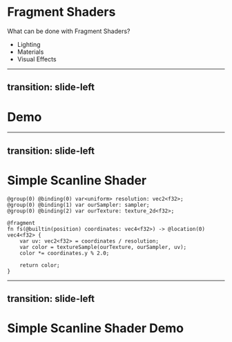 # Fragment Shaders

What can be done with Fragment Shaders?

<ul>
    <li v-click>Lighting</li>
    <li v-click>Materials</li>
    <li v-click>Visual Effects</li>
</ul>

---
transition: slide-left
---

# Demo

<DemoWebGPUFragmentShader1 />

---
transition: slide-left
---

# Simple Scanline Shader

```wgsl
@group(0) @binding(0) var<uniform> resolution: vec2<f32>;
@group(0) @binding(1) var ourSampler: sampler;
@group(0) @binding(2) var ourTexture: texture_2d<f32>;

@fragment
fn fs(@builtin(position) coordinates: vec4<f32>) -> @location(0) vec4<f32> {
    var uv: vec2<f32> = coordinates / resolution;
    var color = textureSample(ourTexture, ourSampler, uv);
    color *= coordinates.y % 2.0;

    return color;
}
```

---
transition: slide-left
---

# Simple Scanline Shader Demo

<DemoWebGPUFragmentShader2 />